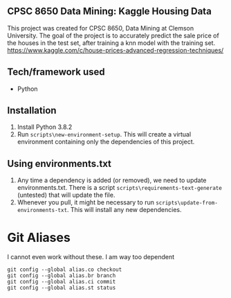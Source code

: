 ## CPSC 8650 Data Mining: Kaggle Housing Data
This project was created for CPSC 8650, Data Mining at Clemson University. The goal of the project is to accurately predict the sale price of the houses in the test set, after training a knn model with the training set.  
https://www.kaggle.com/c/house-prices-advanced-regression-techniques/

## Tech/framework used
- Python

## Installation
1. Install Python 3.8.2
2. Run `scripts\new-environment-setup`. This will create a virtual environment containing only the dependencies of this project.

## Using environments.txt
1. Any time a dependency is added (or removed), we need to update environments.txt. There is a script  `scripts\requirements-text-generate` (untested) that will update the file.
2. Whenever you pull, it might be necessary to run `scripts\update-from-environments-txt`. This will install any new dependencies.

# Git Aliases
I cannot even work without these. I am way too dependent
```
git config --global alias.co checkout
git config --global alias.br branch
git config --global alias.ci commit
git config --global alias.st status
```
